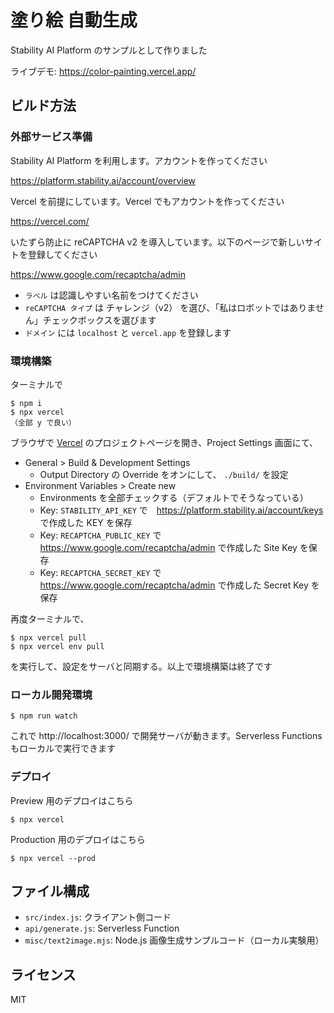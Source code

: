 # 塗り絵 自動生成

Stability AI Platform のサンプルとして作りました

ライブデモ: https://color-painting.vercel.app/

## ビルド方法

### 外部サービス準備

Stability AI Platform を利用します。アカウントを作ってください

https://platform.stability.ai/account/overview

Vercel を前提にしています。Vercel でもアカウントを作ってください

https://vercel.com/

いたずら防止に reCAPTCHA v2 を導入しています。以下のページで新しいサイトを登録してください

https://www.google.com/recaptcha/admin

- `ラベル` は認識しやすい名前をつけてください
- `reCAPTCHA タイプ` は チャレンジ（v2） を選び、「私はロボットではありません」チェックボックスを選びます
- `ドメイン` には `localhost` と `vercel.app` を登録します

### 環境構築

ターミナルで

```
$ npm i
$ npx vercel
（全部 y で良い）
```

ブラウザで [Vercel](https://vercel.com/) のプロジェクトページを開き、Project Settings 画面にて、

- General > Build & Development Settings
    - Output Directory の Override をオンにして、 `./build/` を設定
- Environment Variables > Create new
    - Environments を全部チェックする（デフォルトでそうなっている）
    - Key: `STABILITY_API_KEY` で　https://platform.stability.ai/account/keys で作成した KEY を保存
    - Key: `RECAPTCHA_PUBLIC_KEY` で https://www.google.com/recaptcha/admin で作成した Site Key を保存
    - Key: `RECAPTCHA_SECRET_KEY` で https://www.google.com/recaptcha/admin で作成した Secret Key を保存

再度ターミナルで、

```
$ npx vercel pull
$ npx vercel env pull
```

を実行して、設定をサーバと同期する。以上で環境構築は終了です

### ローカル開発環境

```
$ npm run watch
```

これで http://localhost:3000/ で開発サーバが動きます。Serverless Functions もローカルで実行できます

### デプロイ

Preview 用のデプロイはこちら

```
$ npx vercel
```

Production 用のデプロイはこちら

```
$ npx vercel --prod
```

## ファイル構成

- `src/index.js`: クライアント側コード
- `api/generate.js`: Serverless Function
- `misc/text2image.mjs`: Node.js 画像生成サンプルコード（ローカル実験用）

## ライセンス

MIT